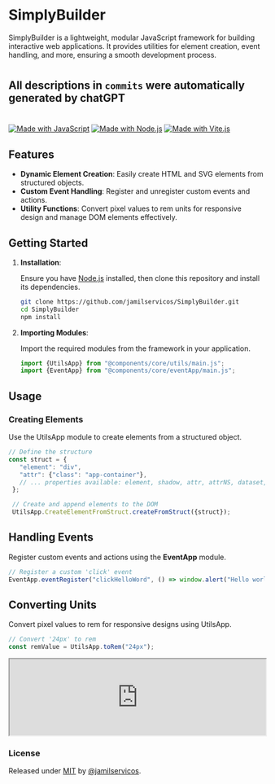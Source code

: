 # SimplyBuilder

SimplyBuilder is a lightweight, modular JavaScript framework for building interactive web applications. It provides utilities for element creation, event handling, and more, ensuring a smooth development process.

#
## All descriptions in `commits` were automatically generated by chatGPT
#

[![Made with JavaScript](https://img.shields.io/badge/Made_with-JavaScript-blue?logo=javascript&logoColor=white)](https://www.javascript.com/)
[![Made with Node.js](https://img.shields.io/badge/Node.js->=20.10-blue?logo=node.js&logoColor=white)](https://nodejs.org)
[![Made with Vite.js](https://img.shields.io/badge/Vite.js-blue?logo=vite&logoColor=rgb(189%2C%2052%2C%20254))](https://vitejs.dev)


## Features

- **Dynamic Element Creation**: Easily create HTML and SVG elements from structured objects.
- **Custom Event Handling**: Register and unregister custom events and actions.
- **Utility Functions**: Convert pixel values to rem units for responsive design and manage DOM elements effectively.

## Getting Started

1. **Installation**:

   Ensure you have [Node.js](https://nodejs.org/) installed, then clone this repository and install its dependencies.

   ```bash
   git clone https://github.com/jamilservicos/SimplyBuilder.git
   cd SimplyBuilder
   npm install
   ```

2. **Importing Modules**:

   Import the required modules from the framework in your application.

   ```javascript
   import {UtilsApp} from "@components/core/utils/main.js";
   import {EventApp} from "@components/core/eventApp/main.js";
   ```

## Usage

### Creating Elements

   Use the UtilsApp module to create elements from a structured object.

   ```javascript
   // Define the structure
   const struct = {
      "element": "div",
      "attr": {"class": "app-container"},
      // ... properties available: element, shadow, attr, attrNS, dataset, event, text, html, children
    };

    // Create and append elements to the DOM
    UtilsApp.CreateElementFromStruct.createFromStruct({struct});
   ```


## Handling Events

   Register custom events and actions using the **EventApp** module.

   ```javascript
   // Register a custom 'click' event
   EventApp.eventRegister("clickHelloWord", () => window.alert("Hello world!"));
   ```

## Converting Units

   Convert pixel values to rem for responsive designs using UtilsApp.

   ```javascript
   // Convert '24px' to rem
   const remValue = UtilsApp.toRem("24px");
   ```

<iframe width="100%" src="https://stackblitz.com/edit/simply-builder-starter?embed=1&hideNavigation=1&view=preview"></iframe>

### License
Released under [MIT](/LICENSE) by [@jamilservicos](https://github.com/jamilservicos).